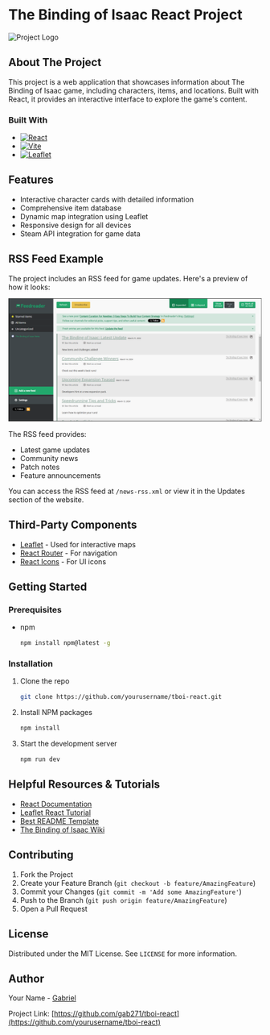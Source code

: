 # The Binding of Isaac React Project

![Project Logo](public/images/logo.gif)

## About The Project

This project is a web application that showcases information about The Binding of Isaac game, including characters, items, and locations. Built with React, it provides an interactive interface to explore the game's content.

### Built With

* [![React][React.js]][React-url]
* [![Vite][Vite.js]][Vite-url]
* [![Leaflet][Leaflet.js]][Leaflet-url]

## Features

* Interactive character cards with detailed information
* Comprehensive item database
* Dynamic map integration using Leaflet
* Responsive design for all devices
* Steam API integration for game data

## RSS Feed Example

The project includes an RSS feed for game updates. Here's a preview of how it looks:

![RSS Feed Preview](/public/rssfeed.jpg)

The RSS feed provides:
* Latest game updates
* Community news
* Patch notes
* Feature announcements

You can access the RSS feed at `/news-rss.xml` or view it in the Updates section of the website.

## Third-Party Components

* [Leaflet](https://leafletjs.com/) - Used for interactive maps
* [React Router](https://reactrouter.com/) - For navigation
* [React Icons](https://react-icons.github.io/react-icons/) - For UI icons

## Getting Started

### Prerequisites

* npm
  ```sh
  npm install npm@latest -g
  ```

### Installation

1. Clone the repo
   ```sh
   git clone https://github.com/yourusername/tboi-react.git
   ```
2. Install NPM packages
   ```sh
   npm install
   ```
3. Start the development server
   ```sh
   npm run dev
   ```

## Helpful Resources & Tutorials

* [React Documentation](https://reactjs.org/)
* [Leaflet React Tutorial](https://react-leaflet.js.org/docs/start-introduction/)
* [Best README Template](https://github.com/othneildrew/Best-README-Template)
* [The Binding of Isaac Wiki](https://bindingofisaacrebirth.fandom.com/)

## Contributing

1. Fork the Project
2. Create your Feature Branch (`git checkout -b feature/AmazingFeature`)
3. Commit your Changes (`git commit -m 'Add some AmazingFeature'`)
4. Push to the Branch (`git push origin feature/AmazingFeature`)
5. Open a Pull Request

## License

Distributed under the MIT License. See `LICENSE` for more information.

## Author

Your Name - [Gabriel](https://youtube.com/gab1962?si=eW3FZ2s2MLzjwAEr)

Project Link: [https://github.com/gab271/tboi-react](https://github.com/yourusername/tboi-react)

<!-- MARKDOWN LINKS & IMAGES -->
[React.js]: https://img.shields.io/badge/React-20232A?style=for-the-badge&logo=react&logoColor=61DAFB
[React-url]: https://reactjs.org/
[Vite.js]: https://img.shields.io/badge/vite-%23646CFF.svg?style=for-the-badge&logo=vite&logoColor=white
[Vite-url]: https://vitejs.dev/
[Leaflet.js]: https://img.shields.io/badge/Leaflet-199900?style=for-the-badge&logo=Leaflet&logoColor=white
[Leaflet-url]: https://leafletjs.com/
